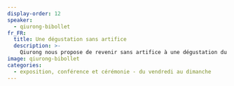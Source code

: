 ```yaml
---
display-order: 12
speaker:
  - qiurong-bibollet
fr_FR:
  title: Une dégustation sans artifice
  description: >-
    Qiurong nous propose de revenir sans artifice à une dégustation du Thé dans la pure simplicité de l'authentique tradition chinoise.
image: qiurong-bibollet
categories:
  - exposition, conférence et cérémonie - du vendredi au dimanche
---
```

